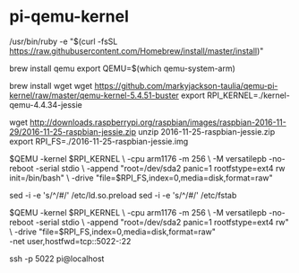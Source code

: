 # pi-qemu-kernel

/usr/bin/ruby -e "$(curl -fsSL https://raw.githubusercontent.com/Homebrew/install/master/install)"

brew install qemu
export QEMU=$(which qemu-system-arm)

brew install wget
wget https://github.com/markyjackson-taulia/qemu-pi-kernel/raw/master/qemu-kernel-5.4.51-buster
export RPI_KERNEL=./kernel-qemu-4.4.34-jessie

wget http://downloads.raspberrypi.org/raspbian/images/raspbian-2016-11-29/2016-11-25-raspbian-jessie.zip
unzip 2016-11-25-raspbian-jessie.zip
export RPI_FS=./2016-11-25-raspbian-jessie.img

$QEMU -kernel $RPI_KERNEL \
-cpu arm1176 -m 256 \
-M versatilepb -no-reboot -serial stdio \
-append "root=/dev/sda2 panic=1 rootfstype=ext4 rw init=/bin/bash" \
-drive "file=$RPI_FS,index=0,media=disk,format=raw"

sed -i -e 's/^/#/' /etc/ld.so.preload
sed -i -e 's/^/#/' /etc/fstab

$QEMU -kernel $RPI_KERNEL \
-cpu arm1176 -m 256 \
-M versatilepb -no-reboot -serial stdio \
-append "root=/dev/sda2 panic=1 rootfstype=ext4 rw" \
-drive "file=$RPI_FS,index=0,media=disk,format=raw" \
-net user,hostfwd=tcp::5022-:22

ssh -p 5022 pi@localhost
